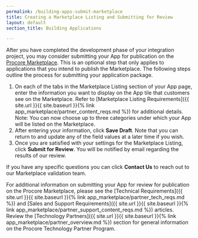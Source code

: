 ```yaml
---
permalink: /building-apps-submit-marketplace
title: Creating a Marketplace Listing and Submitting for Review
layout: default
section_title: Building Applications

---
```


After you have completed the development phase of your integration project, you may consider submitting your App for publication on the [Procore Marketplace](https://marketplace.procore.com/).
This is an optional step that only applies to applications that you intend to publish the Marketplace.
The following steps outline the process for submitting your application package.

1. On each of the tabs in the Marketplace Listing section of your App page, enter the information you want to display on the App tile that customers see on the Marketplace. Refer to [Marketplace Listing Requirements]({{ site.url }}{{ site.baseurl }}{% link app_marketplace/partner_content_reqs.md %}) for additional details. Note: You can now choose up to three categories under which your App will be listed on the Marketplace.
1. After entering your information, click **Save Draft**. Note that you can return to and update any of the field values at a later time if you wish.
1. Once you are satisfied with your settings for the Marketplace Listing, click **Submit for Review**. You will be notified by email regarding the results of our review.

If you have any specific questions you can click **Contact Us** to reach out to our Marketplace validation team.

For additional information on submitting your App for review for publication on the Procore Marketplace, please see the [Technical Requirements]({{ site.url }}{{ site.baseurl }}{% link app_marketplace/partner_tech_reqs.md %}) and [Sales and Support Requirements]({{ site.url }}{{ site.baseurl }}{% link app_marketplace/partner_support_content_reqs.md %}) articles. Review the [Technology Partners]({{ site.url }}{{ site.baseurl }}{% link app_marketplace/partner_overview.md %}) section for general information on the Procore Technology Partner Program.
